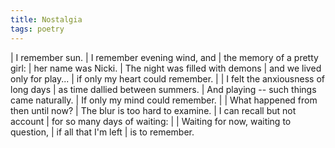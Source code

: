 ```yaml
---
title: Nostalgia
tags: poetry
---
```


| I remember sun.
| I remember evening wind, and
| the memory of a pretty girl:
| her name was Nicki.
| The night was filled with demons
| and we lived only for play...
| if only my heart could remember.
|
| I felt the anxiousness of long days
| as time dallied between summers.
| And playing -- such things came naturally.
| If only my mind could remember.
|
| What happened from then until now?
| The blur is too hard to examine.
| I can recall but not account
| for so many days of waiting:
|
| Waiting for now, waiting to question,
| if all that I'm left
| is to remember.
